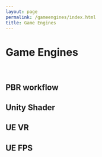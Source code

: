 ```yaml
---
layout: page
permalink: /gameengines/index.html
title: Game Engines
---
```


# Game Engines

<br>

## PBR workflow

## Unity Shader

## UE VR

## UE FPS





